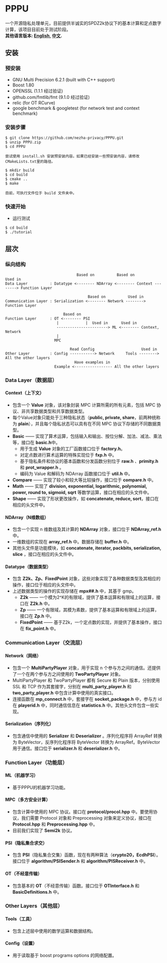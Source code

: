 # PPPU
一个开源隐私处理单元，目前提供半诚实的SPDZ2k协议下的基本计算和定点数字计算，该项目目前处于测试阶段。  
**其他语言版本: [English](README.md), [中文](README-CN.md).**

## 安装
### 预安装
* GNU Multi Precision 6.2.1 (built with C++ support)
* Boost 1.80
* OPENSSL (1.1.1 经过验证)
* github.com/fmtlib/fmt (9.1.0 经过验证)
* relic (for OT RCurve)
* google benchmark & googletest (for network test and context benchmark)

### 安装步骤
```
$ git clone https://github.com/nezha-privacy/PPPU.git
$ unzip PPPU.zip
$ cd PPPU

尝试使用 install.sh 安装预安装内容。如果已经安装一些预安装内容，请修改CMakeLists.txt里的路径。

$ mkdir build
$ cd build
$ cmake ..
$ make

目前，可执行文件位于 build 文件夹中。
```

### 快速开始
* 运行测试
```
$ cd build
$ ./tutorial
```
## 层次
### 纵向结构
```
                                Based on          Based on          Used in
Data Layer          : Datatype <-------- NDArray <-------- Context --------> Function Layer

                                     Based on          Used in
Communication Layer : Serialization <-------- Network --------> Function Layer

                          Based on
Function Layer      : OT <-------- PSI
                       |            |  Used in      Used in
                       -----------------------> ML <-------- Context, Network
                       |
                      MPC

                             Read Config                     Used in
Other Layer         : Config -----------> Network     Tools --------> All the other layers
                               Have examples in
                      Example <----------------- All the other layers
```

### Data Layer（数据层）
#### Context（上下文）
* 包含一个 **Value** 对象，该对象封装 MPC 计算所需的所有元素，包括 MPC 协议、非共享数据类型和共享数据类型。
* 每个Value对象只能处于三种隐私状态（**public, private, share**，前两种统称为 **plain**），并且每个隐私状态可以具有在不同 MPC 协议下存储的不同数据类型。
* **Basic** —— 实现了算术运算，包括输入和输出、按位分解、加法、减法、乘法等，接口在 **basic.h**中。
  * 用于生成 **Value** 对象的工厂函数接口位于 **factory.h**。
  * 对定点数进行算术运算的特殊实现位于 **fxp.h** 中。
  * 基于隐私条件和协议的基本函数和分发函数分别位于 **raw.h** 、**primity.h** 和 **prot_wrapper.h** 。
  * 编码为 Value 和解码为 NDArray 函数接口位于 **util.h** 中。
* **Compare** —— 实现了较小和较大等比较操作，接口位于 **compare.h** 中。
* **Math** —— 实现了 **division, exponential, logarithmic, polynomial, power, round to, sigmoid, sqrt** 等数学运算，接口在相应的头文件中。
* **Shape** —— 实现了形状更改操作，如 **concatenate, reduce, sort**，接口在相应的头文件中。

#### NDArray（N维数组）
* 包含一个实现 n 维数组及其计算的 **NDArray** 对象，接口位于 **NDArray_ref.h** 中。
* 一维数组的实现在 **array_ref.h** 中。数据存储在 **buffer.h** 中。
* 其他头文件是功能模块，如 **concatenate, iterator, packbits, serialization, slice** ，接口在相应的头文件中。

#### Datatype（数据类型）
* 包含 **Z2k、Zp、FixedPoint** 对象，这些对象实现了各种数据类型及其相应的操作，接口位于相应的头文件中。
* 上述数据类型的操作的实现存储在 **mpx##.h** 中，其基于 gmp。
  * **Z2k** —— 一个模为2^K的有限域，提供了基本运算和有限域上的运算，接口在 **Z2k.h** 中。
  * **Zp** —— 一个有限域，其模为素数，提供了基本运算和有限域上的运算，接口在 **Zp.h** 中。
  * **FixedPoint** —— 基于Z2k，一个定点数的实现，并提供了基本操作，接口在 **fix_point.h** 中。

### Communication Layer（交流层）
#### Network（网络）
* 包含一个 **MultiPartyPlayer** 对象，用于实现 n 个参与方之间的通信。还提供了一个在两个参与方之间使用的 **TwoPartyPlayer** 对象。
* MultiPartyPlayer 和 TwoPartyPlayer 都有 Secure 和 Plain 版本，分别使用 SSL 和 TCP 作为其套接字，分别在 **multi_party_player.h** 和 **two_party_player.h** 中包含计算中使用的真实接口。
* 连接函数在 **mp_connect.h** 中，套接字在 **socket_package.h** 中，参与方 id 在 **playerid.h** 中，同时通信信息在 **statistics.h** 中。其他头文件包含一些实现。

#### Serialization（序列化）
* 包含通信中使用的 **Serializer** 和 **Deserializer** 。序列化程序将 ArrayRef 转换为 ByteVector，反序列化程序将 ByteVector 转换为 ArrayRef。ByteVector用于通信。接口位于 **serializer.h** 和 **deserializer.h** 中。

### Function Layer（功能层）
#### ML（机器学习）
* 基于PPPU的机器学习功能。

#### MPC（多方安全计算）
* 包含计算中使用的 MPC 协议。接口在 **protocol/procol.hpp** 中。要使用协议，我们需要 Protocol 对象和 Preprocessing 对象来定义协议，接口在 **Protocol.hpp** 和 **Preprocessing.hpp** 中。
* 目前我们实现了 **Semi2k** 协议。

#### PSI（隐私集合求交）
* 包含 **PSI**（隐私集合交集）函数，现在有两种算法（**crypto20，EcdhPSI**）。接口位于 **algorithm/PSISender.h** 和 **algorithm/PISReceiver.h** 中。

#### OT（不经意传输）
* 包含基本的 **OT**（不经意传输）函数。接口位于 **OTInterface.h** 和 **BasicDefinitions.h** 中。

### Other Layers（其他层）
#### Tools（工具）
* 包含上述层中使用的数学运算和数据结构。

#### Config（设置）
* 用于读取基于 boost programs options 的网络配置。


